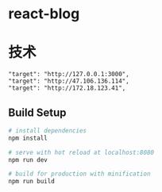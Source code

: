 
# react-blog

# 技术

```
"target": "http://127.0.0.1:3000",
"target": "http://47.106.136.114",
"target": "http://172.18.123.41",
```


## Build Setup

``` bash
# install dependencies
npm install

# serve with hot reload at localhost:8080
npm run dev

# build for production with minification
npm run build